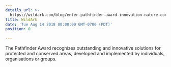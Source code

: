```yaml
---
details_url: >-
  https://wildark.com/blog/enter-pathfinder-award-innovation-nature-conservation/
title: WildArk
date: 'Tue Aug 14 2018 00:00:00 GMT-0700 (PDT)'
position: 0

---
```




The Pathfinder Award recognizes outstanding and innovative solutions for protected and conserved areas, developed and implemented by individuals, organisations or groups.

